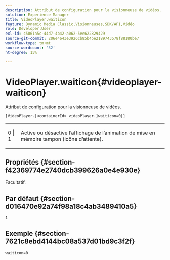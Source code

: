 ```yaml
---
description: Attribut de configuration pour la visionneuse de vidéos.
solution: Experience Manager
title: VideoPlayer.waiticon
feature: Dynamic Media Classic,Visionneuses,SDK/API,Vidéo
role: Developer,User
exl-id: c5061a5c-44d7-4b42-a062-5ee622829429
source-git-commit: 206e4643e3926cb85b4be2189743578f88180be7
workflow-type: tm+mt
source-wordcount: '32'
ht-degree: 15%

---
```


# VideoPlayer.waiticon{#videoplayer-waiticon}

Attribut de configuration pour la visionneuse de vidéos.

`[VideoPlayer.|<containerId>_videoPlayer.]waiticon=0|1`

<table id="table_C616483932C2482CA9794DDD7313FD7C"> 
 <tbody> 
  <tr> 
   <td colname="col1"> <p> <span class="codeph"> 0 | 1</span> </p> </td> 
   <td colname="col2"> <p> Active ou désactive l’affichage de l’animation de mise en mémoire tampon (icône d’attente). </p> </td> 
  </tr> 
 </tbody> 
</table>

## Propriétés {#section-f42369774e2740dcb399626a0e4e930e}

Facultatif.

## Par défaut {#section-d016470e92a74f98a18c4ab3489410a5}

`1`

## Exemple {#section-7621c8ebd4144bc08a537d01bd9c3f2f}

```
waiticon=0
```
